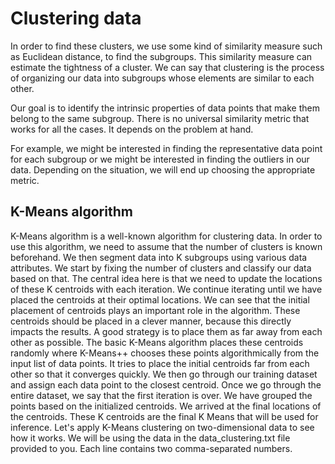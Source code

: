# Clustering data

In order to find these clusters, we use some kind of similarity measure such as Euclidean distance, to find the subgroups. This similarity measure can estimate the tightness of a cluster. We can say that clustering is the process of organizing our data into subgroups whose elements are similar to each other. 

Our goal is to identify the intrinsic properties of data points that make them belong to the same subgroup. There is no universal similarity metric that works for all the cases. It depends on the problem at hand.

For example, we might be interested in finding the representative data point for each subgroup or we might be interested in finding the outliers in our data. Depending on the situation, we will end up choosing the appropriate metric. 


## K-Means algorithm

K-Means algorithm is a well-known algorithm for clustering data. In order to use this algorithm, we need to assume that the number of clusters is known beforehand. We then segment data into K subgroups using various data attributes. We start by fixing the number of clusters and classify our data based on that. The central idea here is that we need to update the locations of these K centroids with each iteration. We continue iterating until we have placed the centroids at their optimal locations. We can see that the initial placement of centroids plays an important role in the algorithm. These centroids should be placed in a clever manner, because this directly impacts the results. A good strategy is to place them as far away from each other as possible. The basic K-Means algorithm places these centroids randomly where K-Means++ chooses these points algorithmically from the input list of data points. It tries to place the initial centroids far from each other so that it converges quickly. We then go through our training dataset and assign each data point to the closest centroid. Once we go through the entire dataset, we say that the first iteration is over. We have grouped the points based on the initialized centroids. We arrived at the final locations of the centroids. These K centroids are the final K Means that will be used for inference. Let's apply K-Means clustering on two-dimensional data to see how it works. We will be using the data in the data_clustering.txt file provided to you. Each line contains two comma-separated numbers.